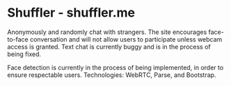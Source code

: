 # Shuffler - shuffler.me
Anonymously and randomly chat with strangers.
The site encourages face-to-face conversation and will not allow users to participate unless webcam access is granted.
Text chat is currently buggy and is in the process of being fixed.

Face detection is currently in the process of being implemented, in order to ensure respectable users.
Technologies: WebRTC, Parse, and Bootstrap.

